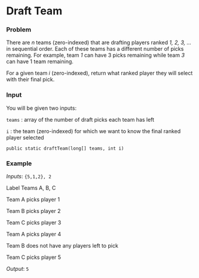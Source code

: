 # Draft Team

### Problem
There are *n* teams (zero-indexed) that are drafting players ranked *1, 2, 3, ...* in sequential order. Each of these teams has a different number of picks remaining. For example, team *1* can have 3 picks remaining while team *3* can have 1 team remaining.

For a given team *i* (zero-indexed), return what ranked player they will select with their final pick.

### Input
You will be given two inputs:

```teams``` : array of the number of draft picks each team has left

```i``` : the team (zero-indexed) for which we want to know the final ranked player selected

```
public static draftTeam(long[] teams, int i)
```

### Example
*Inputs*: ```{5,1,2}, 2 ```

Label Teams A, B, C

Team A picks player 1

Team B picks player 2

Team C picks player 3

Team A picks player 4

Team B does not have any players left to pick

Team C picks player 5

*Output*: ``` 5 ```
